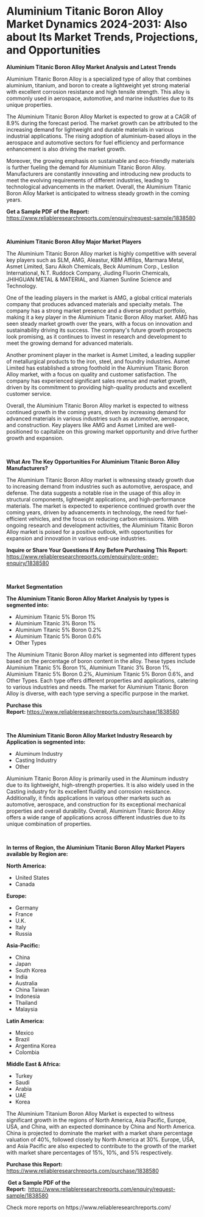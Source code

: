 <p><h1>Aluminium Titanic Boron Alloy Market Dynamics 2024-2031: Also about Its Market Trends, Projections, and Opportunities</h1></p><p><strong>Aluminium Titanic Boron Alloy Market Analysis and Latest Trends</strong></p>
<p><p>Aluminium Titanic Boron Alloy is a specialized type of alloy that combines aluminium, titanium, and boron to create a lightweight yet strong material with excellent corrosion resistance and high tensile strength. This alloy is commonly used in aerospace, automotive, and marine industries due to its unique properties.</p><p>The Aluminium Titanic Boron Alloy Market is expected to grow at a CAGR of 8.9% during the forecast period. The market growth can be attributed to the increasing demand for lightweight and durable materials in various industrial applications. The rising adoption of aluminium-based alloys in the aerospace and automotive sectors for fuel efficiency and performance enhancement is also driving the market growth.</p><p>Moreover, the growing emphasis on sustainable and eco-friendly materials is further fueling the demand for Aluminium Titanic Boron Alloy. Manufacturers are constantly innovating and introducing new products to meet the evolving requirements of different industries, leading to technological advancements in the market. Overall, the Aluminium Titanic Boron Alloy Market is anticipated to witness steady growth in the coming years.</p></p>
<p><strong>Get a Sample PDF of the Report:&nbsp;</strong> <a href="https://www.reliableresearchreports.com/enquiry/request-sample/1838580">https://www.reliableresearchreports.com/enquiry/request-sample/1838580</a></p>
<p>&nbsp;</p>
<p><strong>Aluminium Titanic Boron Alloy Major Market Players</strong></p>
<p><p>The Aluminium Titanic Boron Alloy market is highly competitive with several key players such as SLM, AMG, Aleastur, KBM Affilips, Marmara Metal, Asmet Limited, Saru Aikoh Chemicals, Beck Aluminum Corp., Leslion International, N.T. Ruddock Company, Jiuding Fluorin Chemicals, JHIHGUAN METAL & MATERIAL, and Xiamen Sunline Science and Technology.</p><p>One of the leading players in the market is AMG, a global critical materials company that produces advanced materials and specialty metals. The company has a strong market presence and a diverse product portfolio, making it a key player in the Aluminium Titanic Boron Alloy market. AMG has seen steady market growth over the years, with a focus on innovation and sustainability driving its success. The company's future growth prospects look promising, as it continues to invest in research and development to meet the growing demand for advanced materials.</p><p>Another prominent player in the market is Asmet Limited, a leading supplier of metallurgical products to the iron, steel, and foundry industries. Asmet Limited has established a strong foothold in the Aluminium Titanic Boron Alloy market, with a focus on quality and customer satisfaction. The company has experienced significant sales revenue and market growth, driven by its commitment to providing high-quality products and excellent customer service.</p><p>Overall, the Aluminium Titanic Boron Alloy market is expected to witness continued growth in the coming years, driven by increasing demand for advanced materials in various industries such as automotive, aerospace, and construction. Key players like AMG and Asmet Limited are well-positioned to capitalize on this growing market opportunity and drive further growth and expansion.</p></p>
<p>&nbsp;</p>
<p><strong>What Are The Key Opportunities For Aluminium Titanic Boron Alloy Manufacturers?</strong></p>
<p><p>The Aluminium Titanic Boron Alloy market is witnessing steady growth due to increasing demand from industries such as automotive, aerospace, and defense. The data suggests a notable rise in the usage of this alloy in structural components, lightweight applications, and high-performance materials. The market is expected to experience continued growth over the coming years, driven by advancements in technology, the need for fuel-efficient vehicles, and the focus on reducing carbon emissions. With ongoing research and development activities, the Aluminium Titanic Boron Alloy market is poised for a positive outlook, with opportunities for expansion and innovation in various end-use industries.</p></p>
<p><strong>Inquire or Share Your Questions If Any Before Purchasing This Report:</strong> <a href="https://www.reliableresearchreports.com/enquiry/pre-order-enquiry/1838580">https://www.reliableresearchreports.com/enquiry/pre-order-enquiry/1838580</a></p>
<p>&nbsp;</p>
<p><strong>Market Segmentation</strong></p>
<p><strong>The Aluminium Titanic Boron Alloy Market Analysis by types is segmented into:</strong></p>
<p><ul><li>Aluminium Titanic 5% Boron 1%</li><li>Aluminium Titanic 3% Boron 1%</li><li>Aluminium Titanic 5% Boron 0.2%</li><li>Aluminium Titanic 5% Boron 0.6%</li><li>Other Types</li></ul></p>
<p><p>The Aluminium Titanic Boron Alloy market is segmented into different types based on the percentage of boron content in the alloy. These types include Aluminium Titanic 5% Boron 1%, Aluminium Titanic 3% Boron 1%, Aluminium Titanic 5% Boron 0.2%, Aluminium Titanic 5% Boron 0.6%, and Other Types. Each type offers different properties and applications, catering to various industries and needs. The market for Aluminium Titanic Boron Alloy is diverse, with each type serving a specific purpose in the market.</p></p>
<p><strong>Purchase this Report:&nbsp;</strong><a href="https://www.reliableresearchreports.com/purchase/1838580">https://www.reliableresearchreports.com/purchase/1838580</a></p>
<p>&nbsp;</p>
<p><strong>The Aluminium Titanic Boron Alloy Market Industry Research by Application is segmented into:</strong></p>
<p><ul><li>Aluminum Industry</li><li>Casting Industry</li><li>Other</li></ul></p>
<p><p>Aluminium Titanic Boron Alloy is primarily used in the Aluminum industry due to its lightweight, high-strength properties. It is also widely used in the Casting industry for its excellent fluidity and corrosion resistance. Additionally, it finds applications in various other markets such as automotive, aerospace, and construction for its exceptional mechanical properties and overall durability. Overall, Aluminium Titanic Boron Alloy offers a wide range of applications across different industries due to its unique combination of properties.</p></p>
<p>&nbsp;</p>
<p><strong>In terms of Region, the Aluminium Titanic Boron Alloy Market Players available by Region are:</strong></p>
<p>
    <p> <strong> North America: </strong>
        <ul>
            <li>United States</li>
            <li>Canada</li>
        </ul>
        </p> 
    <p> <strong> Europe: </strong>
        <ul>
            <li>Germany</li>
            <li>France</li>
            <li>U.K.</li>
            <li>Italy</li>
            <li>Russia</li>
        </ul>
        </p> 
    <p> <strong> Asia-Pacific: </strong>
        <ul>
            <li>China</li>
            <li>Japan</li>
            <li>South Korea</li>
            <li>India</li>
            <li>Australia</li>
            <li>China Taiwan</li>
            <li>Indonesia</li>
            <li>Thailand</li>
            <li>Malaysia</li>
        </ul>
        </p> 
    <p> <strong> Latin America: </strong>
        <ul>
            <li>Mexico</li>
            <li>Brazil</li>
            <li>Argentina Korea</li>
            <li>Colombia</li>
        </ul>
        </p> 
    <p> <strong> Middle East & Africa: </strong>
        <ul>
            <li>Turkey</li>
            <li>Saudi</li>
            <li>Arabia</li>
            <li>UAE</li>
            <li>Korea</li>
        </ul>
    </p>
    </p>
<p><p>The Aluminium Titanium Boron Alloy Market is expected to witness significant growth in the regions of North America, Asia Pacific, Europe, USA, and China, with an expected dominance by China and North America. China is projected to dominate the market with a market share percentage valuation of 40%, followed closely by North America at 30%. Europe, USA, and Asia Pacific are also expected to contribute to the growth of the market with market share percentages of 15%, 10%, and 5% respectively.</p></p>
<p><strong>Purchase this Report: </strong><a href="https://www.reliableresearchreports.com/purchase/1838580">https://www.reliableresearchreports.com/purchase/1838580</a></p>
<p>&nbsp;<strong>Get a Sample PDF of the Report:&nbsp;&nbsp;</strong><a href="https://www.reliableresearchreports.com/enquiry/request-sample/1838580">https://www.reliableresearchreports.com/enquiry/request-sample/1838580</a></p>
<p><strong></strong></p>
<p>Check more reports on https://www.reliableresearchreports.com/</p>